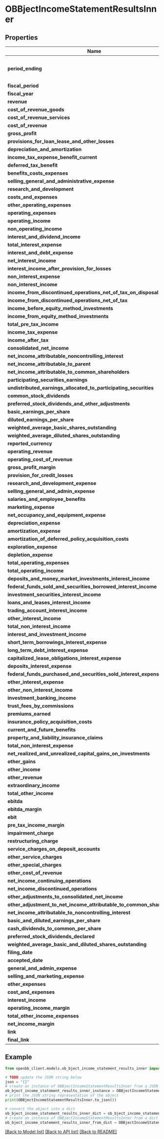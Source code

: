 # OBBjectIncomeStatementResultsInner


## Properties

Name | Type | Description | Notes
------------ | ------------- | ------------- | -------------
**period_ending** | **date** | The end date of the reporting period. | 
**fiscal_period** | **str** |  | [optional] 
**fiscal_year** | **int** |  | [optional] 
**revenue** | **float** |  | [optional] 
**cost_of_revenue_goods** | **float** |  | [optional] 
**cost_of_revenue_services** | **float** |  | [optional] 
**cost_of_revenue** | **float** |  | [optional] 
**gross_profit** | **float** |  | [optional] 
**provisions_for_loan_lease_and_other_losses** | **float** |  | [optional] 
**depreciation_and_amortization** | **float** |  | [optional] 
**income_tax_expense_benefit_current** | **float** |  | [optional] 
**deferred_tax_benefit** | **float** |  | [optional] 
**benefits_costs_expenses** | **float** |  | [optional] 
**selling_general_and_administrative_expense** | **float** |  | [optional] 
**research_and_development** | **float** |  | [optional] 
**costs_and_expenses** | **float** |  | [optional] 
**other_operating_expenses** | **float** |  | [optional] 
**operating_expenses** | **float** |  | [optional] 
**operating_income** | **float** |  | [optional] 
**non_operating_income** | **float** |  | [optional] 
**interest_and_dividend_income** | **float** |  | [optional] 
**total_interest_expense** | **float** |  | [optional] 
**interest_and_debt_expense** | **float** |  | [optional] 
**net_interest_income** | **float** |  | [optional] 
**interest_income_after_provision_for_losses** | **float** |  | [optional] 
**non_interest_expense** | **float** |  | [optional] 
**non_interest_income** | **float** |  | [optional] 
**income_from_discontinued_operations_net_of_tax_on_disposal** | **float** |  | [optional] 
**income_from_discontinued_operations_net_of_tax** | **float** |  | [optional] 
**income_before_equity_method_investments** | **float** |  | [optional] 
**income_from_equity_method_investments** | **float** |  | [optional] 
**total_pre_tax_income** | **float** |  | [optional] 
**income_tax_expense** | **float** |  | [optional] 
**income_after_tax** | **float** |  | [optional] 
**consolidated_net_income** | **float** |  | [optional] 
**net_income_attributable_noncontrolling_interest** | **float** |  | [optional] 
**net_income_attributable_to_parent** | **float** |  | [optional] 
**net_income_attributable_to_common_shareholders** | **float** |  | [optional] 
**participating_securities_earnings** | **float** |  | [optional] 
**undistributed_earnings_allocated_to_participating_securities** | **float** |  | [optional] 
**common_stock_dividends** | **float** |  | [optional] 
**preferred_stock_dividends_and_other_adjustments** | **float** |  | [optional] 
**basic_earnings_per_share** | **float** |  | [optional] 
**diluted_earnings_per_share** | **float** |  | [optional] 
**weighted_average_basic_shares_outstanding** | **float** |  | [optional] 
**weighted_average_diluted_shares_outstanding** | **float** |  | [optional] 
**reported_currency** | **str** |  | [optional] 
**operating_revenue** | **float** |  | [optional] 
**operating_cost_of_revenue** | **float** |  | [optional] 
**gross_profit_margin** | **float** |  | [optional] 
**provision_for_credit_losses** | **float** |  | [optional] 
**research_and_development_expense** | **float** |  | [optional] 
**selling_general_and_admin_expense** | **float** |  | [optional] 
**salaries_and_employee_benefits** | **float** |  | [optional] 
**marketing_expense** | **float** |  | [optional] 
**net_occupancy_and_equipment_expense** | **float** |  | [optional] 
**depreciation_expense** | **float** |  | [optional] 
**amortization_expense** | **float** |  | [optional] 
**amortization_of_deferred_policy_acquisition_costs** | **float** |  | [optional] 
**exploration_expense** | **float** |  | [optional] 
**depletion_expense** | **float** |  | [optional] 
**total_operating_expenses** | **float** |  | [optional] 
**total_operating_income** | **float** |  | [optional] 
**deposits_and_money_market_investments_interest_income** | **float** |  | [optional] 
**federal_funds_sold_and_securities_borrowed_interest_income** | **float** |  | [optional] 
**investment_securities_interest_income** | **float** |  | [optional] 
**loans_and_leases_interest_income** | **float** |  | [optional] 
**trading_account_interest_income** | **float** |  | [optional] 
**other_interest_income** | **float** |  | [optional] 
**total_non_interest_income** | **float** |  | [optional] 
**interest_and_investment_income** | **float** |  | [optional] 
**short_term_borrowings_interest_expense** | **float** |  | [optional] 
**long_term_debt_interest_expense** | **float** |  | [optional] 
**capitalized_lease_obligations_interest_expense** | **float** |  | [optional] 
**deposits_interest_expense** | **float** |  | [optional] 
**federal_funds_purchased_and_securities_sold_interest_expense** | **float** |  | [optional] 
**other_interest_expense** | **float** |  | [optional] 
**other_non_interest_income** | **float** |  | [optional] 
**investment_banking_income** | **float** |  | [optional] 
**trust_fees_by_commissions** | **float** |  | [optional] 
**premiums_earned** | **float** |  | [optional] 
**insurance_policy_acquisition_costs** | **float** |  | [optional] 
**current_and_future_benefits** | **float** |  | [optional] 
**property_and_liability_insurance_claims** | **float** |  | [optional] 
**total_non_interest_expense** | **float** |  | [optional] 
**net_realized_and_unrealized_capital_gains_on_investments** | **float** |  | [optional] 
**other_gains** | **float** |  | [optional] 
**other_income** | **float** |  | [optional] 
**other_revenue** | **float** |  | [optional] 
**extraordinary_income** | **float** |  | [optional] 
**total_other_income** | **float** |  | [optional] 
**ebitda** | **float** |  | [optional] 
**ebitda_margin** | **float** |  | [optional] 
**ebit** | **float** |  | [optional] 
**pre_tax_income_margin** | **float** |  | [optional] 
**impairment_charge** | **float** |  | [optional] 
**restructuring_charge** | **float** |  | [optional] 
**service_charges_on_deposit_accounts** | **float** |  | [optional] 
**other_service_charges** | **float** |  | [optional] 
**other_special_charges** | **float** |  | [optional] 
**other_cost_of_revenue** | **float** |  | [optional] 
**net_income_continuing_operations** | **float** |  | [optional] 
**net_income_discontinued_operations** | **float** |  | [optional] 
**other_adjustments_to_consolidated_net_income** | **float** |  | [optional] 
**other_adjustment_to_net_income_attributable_to_common_shareholders** | **float** |  | [optional] 
**net_income_attributable_to_noncontrolling_interest** | **float** |  | [optional] 
**basic_and_diluted_earnings_per_share** | **float** |  | [optional] 
**cash_dividends_to_common_per_share** | **float** |  | [optional] 
**preferred_stock_dividends_declared** | **float** |  | [optional] 
**weighted_average_basic_and_diluted_shares_outstanding** | **float** |  | [optional] 
**filing_date** | **date** |  | [optional] 
**accepted_date** | **datetime** |  | [optional] 
**general_and_admin_expense** | **float** |  | [optional] 
**selling_and_marketing_expense** | **float** |  | [optional] 
**other_expenses** | **float** |  | [optional] 
**cost_and_expenses** | **float** |  | [optional] 
**interest_income** | **float** |  | [optional] 
**operating_income_margin** | **float** |  | [optional] 
**total_other_income_expenses** | **float** |  | [optional] 
**net_income_margin** | **float** |  | [optional] 
**link** | **str** |  | [optional] 
**final_link** | **str** |  | [optional] 

## Example

```python
from openbb_client.models.ob_bject_income_statement_results_inner import OBBjectIncomeStatementResultsInner

# TODO update the JSON string below
json = "{}"
# create an instance of OBBjectIncomeStatementResultsInner from a JSON string
ob_bject_income_statement_results_inner_instance = OBBjectIncomeStatementResultsInner.from_json(json)
# print the JSON string representation of the object
print(OBBjectIncomeStatementResultsInner.to_json())

# convert the object into a dict
ob_bject_income_statement_results_inner_dict = ob_bject_income_statement_results_inner_instance.to_dict()
# create an instance of OBBjectIncomeStatementResultsInner from a dict
ob_bject_income_statement_results_inner_from_dict = OBBjectIncomeStatementResultsInner.from_dict(ob_bject_income_statement_results_inner_dict)
```
[[Back to Model list]](../README.md#documentation-for-models) [[Back to API list]](../README.md#documentation-for-api-endpoints) [[Back to README]](../README.md)


